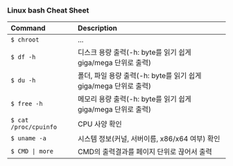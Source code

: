 ### Linux bash Cheat Sheet

| Command  | Description  |
| :------------ | :------------ |
| `$ chroot` | ... |
| `$ df -h` | 디스크 용량 출력(-h: byte를 읽기 쉽게 giga/mega 단위로 출력) |
| `$ du -h` | 폴더, 파일 용량 출력(-h: byte를 읽기 쉽게 giga/mega 단위로 출력)|
| `$ free -h` | 메모리 용량 출력(-h: byte를 읽기 쉽게 giga/mega 단위로 출력)|
| `$ cat /proc/cpuinfo` | CPU 사양 확인 |
| `$ uname -a` | 시스템 정보(커널, 서버이름, x86/x64 여부) 확인 |
| `$ CMD \| more` | CMD의 출력결과를 페이지 단위로 끊어서 출력 |
